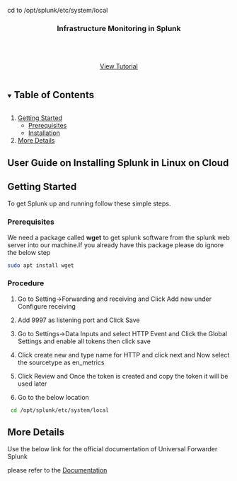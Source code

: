 
cd to /opt/splunk/etc/system/local




<p align="center">
  <h3 align="center">Infrastructure Monitoring in Splunk</h3>

  <p align="center">
    <br />
    <br />
    <br />
    <a href="https://youtu.be/B-xBFE6ISRs">View Tutorial</a>
  </p>
</p>



<!-- TABLE OF CONTENTS -->
<details open="open">
  <summary><h2 style="display: inline-block">Table of Contents</h2></summary>
  <ol>
    <li>
      <a href="#getting-started">Getting Started</a>
      <ul>
        <li><a href="#prerequisites">Prerequisites</a></li>
        <li><a href="#installation">Installation</a></li>
      </ul>
    </li>
    <li><a href="#More Details">More Details</a></li>
  </ol>
</details>



<!-- ABOUT THE PROJECT -->
## User Guide on Installing Splunk in Linux on Cloud





<!-- GETTING STARTED -->
## Getting Started

To get Splunk up and running follow these simple steps.

### Prerequisites

 We need a package called **wget** to get splunk software from the splunk web server into our machine.If you already have this package please do ignore the below step
  ```sh
  sudo apt install wget
  ```

### Procedure

1. Go to Setting->Forwarding and receiving and Click Add new under Configure receiving 


2. Add 9997 as listening port and Click Save


3. Go to Settings->Data Inputs and select HTTP Event and Click the Global Settings and enable all tokens then click save


4. Click create new and type name for HTTP and click next and Now select the sourcetype as en_metrics
 
 
5. Click Review and Once the token is created and copy the token it will be used later


6. Go to the below location
  ```sh
   cd /opt/splunk/etc/system/local
   ```

<!-- USAGE EXAMPLES -->
## More Details

Use the below link for the official documentation of Universal Forwarder Splunk

 please refer to the [Documentation](https://www.splunk.com/en_us/download/universal-forwarder.html)





